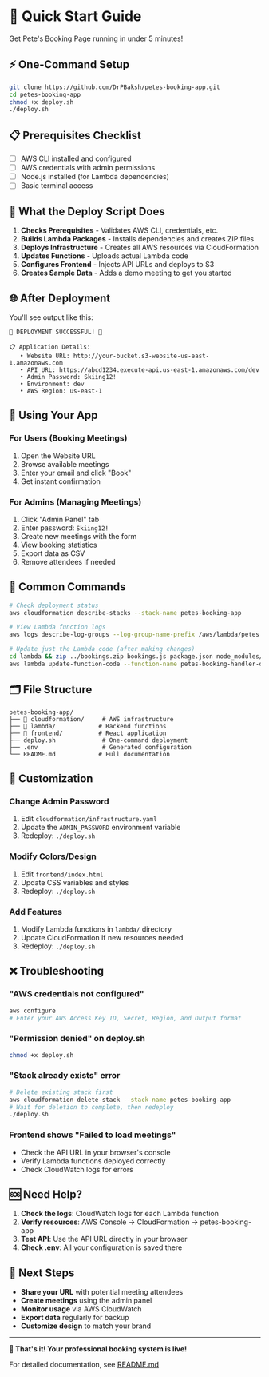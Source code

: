 # 🚀 Quick Start Guide

Get Pete's Booking Page running in under 5 minutes!

## ⚡ One-Command Setup

```bash
git clone https://github.com/DrPBaksh/petes-booking-app.git
cd petes-booking-app
chmod +x deploy.sh
./deploy.sh
```

## 📋 Prerequisites Checklist

- [ ] AWS CLI installed and configured
- [ ] AWS credentials with admin permissions
- [ ] Node.js installed (for Lambda dependencies)
- [ ] Basic terminal access

## 🎯 What the Deploy Script Does

1. **Checks Prerequisites** - Validates AWS CLI, credentials, etc.
2. **Builds Lambda Packages** - Installs dependencies and creates ZIP files
3. **Deploys Infrastructure** - Creates all AWS resources via CloudFormation
4. **Updates Functions** - Uploads actual Lambda code
5. **Configures Frontend** - Injects API URLs and deploys to S3
6. **Creates Sample Data** - Adds a demo meeting to get you started

## 🌐 After Deployment

You'll see output like this:

```
🎉 DEPLOYMENT SUCCESSFUL! 🎉

📋 Application Details:
   • Website URL: http://your-bucket.s3-website-us-east-1.amazonaws.com
   • API URL: https://abcd1234.execute-api.us-east-1.amazonaws.com/dev
   • Admin Password: Skiing12!
   • Environment: dev
   • AWS Region: us-east-1
```

## 📱 Using Your App

### For Users (Booking Meetings)
1. Open the Website URL
2. Browse available meetings
3. Enter your email and click "Book"
4. Get instant confirmation

### For Admins (Managing Meetings)
1. Click "Admin Panel" tab
2. Enter password: `Skiing12!`
3. Create new meetings with the form
4. View booking statistics
5. Export data as CSV
6. Remove attendees if needed

## 🔧 Common Commands

```bash
# Check deployment status
aws cloudformation describe-stacks --stack-name petes-booking-app

# View Lambda function logs
aws logs describe-log-groups --log-group-name-prefix /aws/lambda/petes

# Update just the Lambda code (after making changes)
cd lambda && zip ../bookings.zip bookings.js package.json node_modules/
aws lambda update-function-code --function-name petes-booking-handler-dev --zip-file fileb://../bookings.zip
```

## 🗂️ File Structure

```
petes-booking-app/
├── 📁 cloudformation/     # AWS infrastructure
├── 📁 lambda/            # Backend functions
├── 📁 frontend/          # React application
├── deploy.sh             # One-command deployment
├── .env                  # Generated configuration
└── README.md            # Full documentation
```

## 🎨 Customization

### Change Admin Password
1. Edit `cloudformation/infrastructure.yaml`
2. Update the `ADMIN_PASSWORD` environment variable
3. Redeploy: `./deploy.sh`

### Modify Colors/Design
1. Edit `frontend/index.html`
2. Update CSS variables and styles
3. Redeploy: `./deploy.sh`

### Add Features
1. Modify Lambda functions in `lambda/` directory
2. Update CloudFormation if new resources needed
3. Redeploy: `./deploy.sh`

## ❌ Troubleshooting

### "AWS credentials not configured"
```bash
aws configure
# Enter your AWS Access Key ID, Secret, Region, and Output format
```

### "Permission denied" on deploy.sh
```bash
chmod +x deploy.sh
```

### "Stack already exists" error
```bash
# Delete existing stack first
aws cloudformation delete-stack --stack-name petes-booking-app
# Wait for deletion to complete, then redeploy
./deploy.sh
```

### Frontend shows "Failed to load meetings"
- Check the API URL in your browser's console
- Verify Lambda functions deployed correctly
- Check CloudWatch logs for errors

## 🆘 Need Help?

1. **Check the logs**: CloudWatch logs for each Lambda function
2. **Verify resources**: AWS Console → CloudFormation → petes-booking-app
3. **Test API**: Use the API URL directly in your browser
4. **Check .env**: All your configuration is saved there

## 🎯 Next Steps

- **Share your URL** with potential meeting attendees
- **Create meetings** using the admin panel
- **Monitor usage** via AWS CloudWatch
- **Export data** regularly for backup
- **Customize design** to match your brand

---

**🎉 That's it! Your professional booking system is live!**

For detailed documentation, see [README.md](README.md)